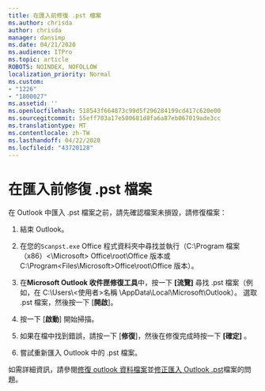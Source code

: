 ```yaml
---
title: 在匯入前修復 .pst 檔案
ms.author: chrisda
author: chrisda
manager: dansimp
ms.date: 04/21/2020
ms.audience: ITPro
ms.topic: article
ROBOTS: NOINDEX, NOFOLLOW
localization_priority: Normal
ms.custom:
- "1226"
- "1800027"
ms.assetid: ''
ms.openlocfilehash: 518543f664873c99d5f296284199cd417c620e00
ms.sourcegitcommit: 55eff703a17e500681d8fa6a87eb067019ade3cc
ms.translationtype: MT
ms.contentlocale: zh-TW
ms.lasthandoff: 04/22/2020
ms.locfileid: "43720128"
---
```

# <a name="repair-pst-file-before-importing"></a>在匯入前修復 .pst 檔案

在 Outlook 中匯入 .pst 檔案之前，請先確認檔案未損毀，請修復檔案：

1. 結束 Outlook。

2. 在您的`Scanpst.exe` Office 程式資料夾中尋找並執行（C:\Program 檔案（x86）\<\Microsoft\> Office\root\Office 版本或 C:\Program\<Files\Microsoft\>Office\root\Office 版本）。

3. 在**Microsoft Outlook 收件匣修復工具**中，按一下 **[流覽]** 尋找 .pst 檔案（例如，在 C:\Users\\<使用者\>名稱 \AppData\Local\Microsoft\Outlook）。 選取 .pst 檔案，然後按一下 [**開啟**]。

4. 按一下 [**啟動**] 開始掃描。

5. 如果在檔中找到錯誤，請按一下 [**修復**]，然後在修復完成時按一下 **[確定]** 。

6. 嘗試重新匯入 Outlook 中的 .pst 檔案。

如需詳細資訊，請參閱[修復 outlook 資料檔案](https://support.office.com/article/25663bc3-11ec-4412-86c4-60458afc5253)並[修正匯入 Outlook .pst](https://support.office.com/article/2d2e50dc-5c36-4ab2-ab50-f1be733b3d6e)檔案的問題。

